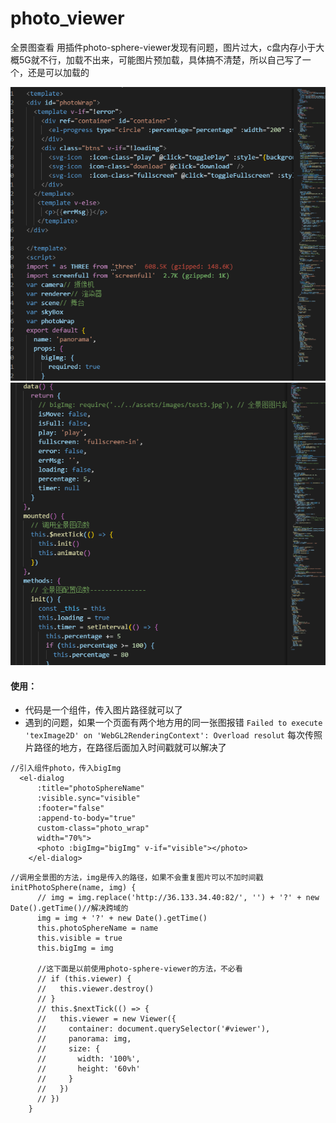 # photo_viewer
全景图查看
用插件photo-sphere-viewer发现有问题，图片过大，c盘内存小于大概5G就不行，加载不出来，可能图片预加载，具体搞不清楚，所以自己写了一个，还是可以加载的


![](images/1.png)
![](images/2.png)

#### 使用：
- 代码是一个组件，传入图片路径就可以了
- 遇到的问题，如果一个页面有两个地方用的同一张图报错
  `Failed to execute 'texImage2D' on 'WebGL2RenderingContext': Overload resolut`
每次传照片路径的地方，在路径后面加入时间戳就可以解决了

```
//引入组件photo，传入bigImg
  <el-dialog
      :title="photoSphereName"
      :visible.sync="visible"
      :footer="false"
      :append-to-body="true"
      custom-class="photo_wrap"
      width="70%">
      <photo :bigImg="bigImg" v-if="visible"></photo>
    </el-dialog>
```
```
//调用全景图的方法，img是传入的路径，如果不会重复图片可以不加时间戳
initPhotoSphere(name, img) {
      // img = img.replace('http://36.133.34.40:82/', '') + '?' + new Date().getTime()//解决跨域的
      img = img + '?' + new Date().getTime()
      this.photoSphereName = name
      this.visible = true
      this.bigImg = img
      
      //这下面是以前使用photo-sphere-viewer的方法，不必看
      // if (this.viewer) {
      //   this.viewer.destroy()
      // }
      // this.$nextTick(() => {
      //   this.viewer = new Viewer({
      //     container: document.querySelector('#viewer'),
      //     panorama: img,
      //     size: {
      //       width: '100%',
      //       height: '60vh'
      //     }
      //   })
      // })
    }
```






